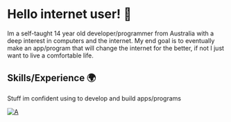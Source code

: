 # Hello internet user! 👋
Im a self-taught 14 year old developer/programmer from Australia with a deep interest in computers and the internet. My end goal is to eventually make an app/program that will change the internet for the better, if not I just want to live a comfortable life.

## Skills/Experience 🌍

Stuff im confident using to develop and build apps/programs

[![A](https://skillicons.dev/icons?i=linux,docker,github,nginx,cloudflare,markdown,python,mongo)](https://skillicons.dev)

<!--
**Atomic2ds/atomic2ds** is a ✨ _special_ ✨ repository because its `README.md` (this file) appears on your GitHub profile.

Here are some ideas to get you started:

- 🔭 I’m currently working on ...
- 🌱 I’m currently learning ...
- 👯 I’m looking to collaborate on ...
- 🤔 I’m looking for help with ...
- 💬 Ask me about ...
- 📫 How to reach me: ...
- 😄 Pronouns: ...
- ⚡ Fun fact: ...
-->
